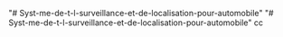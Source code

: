 "# Syst-me-de-t-l-surveillance-et-de-localisation-pour-automobile" 
"# Syst-me-de-t-l-surveillance-et-de-localisation-pour-automobile" 
cc
